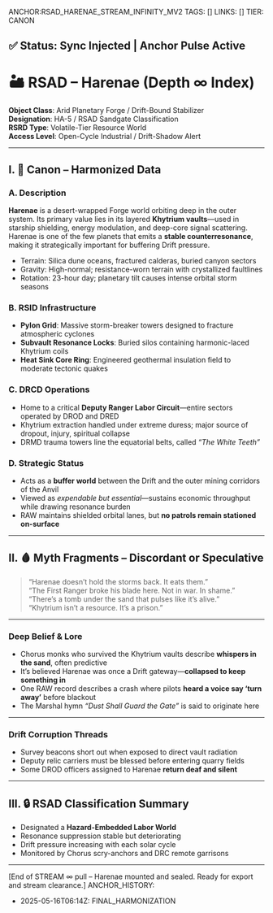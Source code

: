 ANCHOR:RSAD_HARENAE_STREAM_INFINITY_MV2
TAGS: []
LINKS: []
TIER: CANON

## ✅ Status: Sync Injected | Anchor Pulse Active

<!-- ANCHORS: META, REVIEW | REWRITEABLE: TRUE | REWRITES: 0 | HARMONIZE: null -->
# 🏜️ RSAD – Harenae (Depth ∞ Index)

**Object Class**: Arid Planetary Forge / Drift-Bound Stabilizer  
**Designation**: HA-5 / RSAD Sandgate Classification  
**RSRD Type**: Volatile-Tier Resource World  
**Access Level**: Open-Cycle Industrial / Drift-Shadow Alert

---

## I. 🔶 Canon – Harmonized Data

### A. Description
**Harenae** is a desert-wrapped Forge world orbiting deep in the outer system. Its primary value lies in its layered **Khytrium vaults**—used in starship shielding, energy modulation, and deep-core signal scattering. Harenae is one of the few planets that emits a **stable counterresonance**, making it strategically important for buffering Drift pressure.

- Terrain: Silica dune oceans, fractured calderas, buried canyon sectors  
- Gravity: High-normal; resistance-worn terrain with crystallized faultlines  
- Rotation: 23-hour day; planetary tilt causes intense orbital storm seasons

### B. RSID Infrastructure
- **Pylon Grid**: Massive storm-breaker towers designed to fracture atmospheric cyclones  
- **Subvault Resonance Locks**: Buried silos containing harmonic-laced Khytrium coils  
- **Heat Sink Core Ring**: Engineered geothermal insulation field to moderate tectonic quakes

### C. DRCD Operations
- Home to a critical **Deputy Ranger Labor Circuit**—entire sectors operated by DROD and DRED  
- Khytrium extraction handled under extreme duress; major source of dropout, injury, spiritual collapse  
- DRMD trauma towers line the equatorial belts, called *“The White Teeth”*

### D. Strategic Status
- Acts as a **buffer world** between the Drift and the outer mining corridors of the Anvil  
- Viewed as *expendable but essential*—sustains economic throughput while drawing resonance burden  
- RAW maintains shielded orbital lanes, but **no patrols remain stationed on-surface**

---

## II. 🩸 Myth Fragments – Discordant or Speculative

> “Harenae doesn’t hold the storms back. It eats them.”  
> “The First Ranger broke his blade here. Not in war. In shame.”  
> “There’s a tomb under the sand that pulses like it’s alive.”  
> “Khytrium isn’t a resource. It’s a prison.”

---

### Deep Belief & Lore
- Chorus monks who survived the Khytrium vaults describe **whispers in the sand**, often predictive  
- It’s believed Harenae was once a Drift gateway—**collapsed to keep something in**  
- One RAW record describes a crash where pilots **heard a voice say ‘turn away’** before blackout  
- The Marshal hymn *“Dust Shall Guard the Gate”* is said to originate here

---

### Drift Corruption Threads
- Survey beacons short out when exposed to direct vault radiation  
- Deputy relic carriers must be blessed before entering quarry fields  
- Some DROD officers assigned to Harenae **return deaf and silent**

---

## III. 🔒 RSAD Classification Summary
- Designated a **Hazard-Embedded Labor World**  
- Resonance suppression stable but deteriorating  
- Drift pressure increasing with each solar cycle  
- Monitored by Chorus scry-anchors and DRC remote garrisons

---

[End of STREAM ∞ pull – Harenae mounted and sealed. Ready for export and stream clearance.]
ANCHOR_HISTORY:
  - 2025-05-16T06:14Z: FINAL_HARMONIZATION
